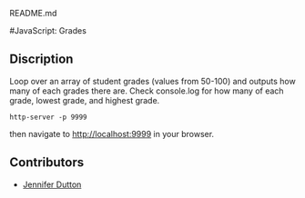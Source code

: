 README.md

#JavaScript: Grades

## Discription
Loop over an array of student grades (values from 50-100) and outputs how many of each grades there are. Check console.log for how many of each grade, lowest grade, and highest grade.

```
http-server -p 9999

```
then navigate to [http://localhost:9999](http://localhost:9999) in your browser.

## Contributors
- [Jennifer Dutton](https://github.com/jduttondesign)
